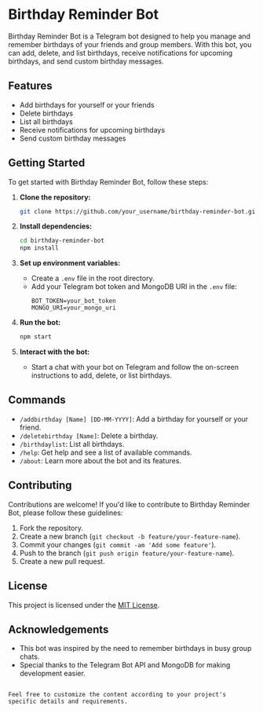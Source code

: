 
# Birthday Reminder Bot

Birthday Reminder Bot is a Telegram bot designed to help you manage and remember birthdays of your friends and group members. With this bot, you can add, delete, and list birthdays, receive notifications for upcoming birthdays, and send custom birthday messages.

## Features

- Add birthdays for yourself or your friends
- Delete birthdays
- List all birthdays
- Receive notifications for upcoming birthdays
- Send custom birthday messages

## Getting Started

To get started with Birthday Reminder Bot, follow these steps:

1. **Clone the repository:**
   ```sh
   git clone https://github.com/your_username/birthday-reminder-bot.git
   ```

2. **Install dependencies:**
   ```sh
   cd birthday-reminder-bot
   npm install
   ```

3. **Set up environment variables:**
   - Create a `.env` file in the root directory.
   - Add your Telegram bot token and MongoDB URI in the `.env` file:
     ```
     BOT_TOKEN=your_bot_token
     MONGO_URI=your_mongo_uri
     ```

4. **Run the bot:**
   ```sh
   npm start
   ```

5. **Interact with the bot:**
   - Start a chat with your bot on Telegram and follow the on-screen instructions to add, delete, or list birthdays.

## Commands

- `/addbirthday [Name] [DD-MM-YYYY]`: Add a birthday for yourself or your friend.
- `/deletebirthday [Name]`: Delete a birthday.
- `/birthdaylist`: List all birthdays.
- `/help`: Get help and see a list of available commands.
- `/about`: Learn more about the bot and its features.

## Contributing

Contributions are welcome! If you'd like to contribute to Birthday Reminder Bot, please follow these guidelines:

1. Fork the repository.
2. Create a new branch (`git checkout -b feature/your-feature-name`).
3. Commit your changes (`git commit -am 'Add some feature'`).
4. Push to the branch (`git push origin feature/your-feature-name`).
5. Create a new pull request.

## License

This project is licensed under the [MIT License](LICENSE).

## Acknowledgements

- This bot was inspired by the need to remember birthdays in busy group chats.
- Special thanks to the Telegram Bot API and MongoDB for making development easier.
```

Feel free to customize the content according to your project's specific details and requirements.